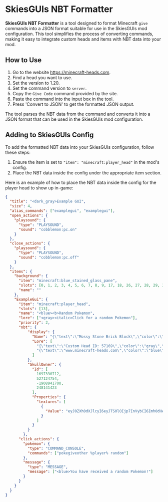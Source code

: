 # SkiesGUIs NBT Formatter

**SkiesGUIs NBT Formatter** is a tool designed to format Minecraft `give` commands into a JSON format suitable for use in the SkiesGUIs mod configuration. This tool simplifies the process of converting commands, making it easy to integrate custom heads and items with NBT data into your mod.

## How to Use

1. Go to the website https://minecraft-heads.com.
2. Find a head you want to use.
3. Set the version to 1.20.
4. Set the command version to `server`.
5. Copy the `Give Code` command provided by the site.
6. Paste the command into the input box in the tool.
7. Press 'Convert to JSON' to get the formatted JSON output.

The tool parses the NBT data from the command and converts it into a JSON format that can be used in the SkiesGUIs mod configuration.

## Adding to SkiesGUIs Config

To add the formatted NBT data into your SkiesGUIs configuration, follow these steps:

1. Ensure the item is set to `"item": "minecraft:player_head"` in the mod's config.
2. Place the NBT data inside the config under the appropriate item section.

Here is an example of how to place the NBT data inside the config for the player head to show up in-game:

```json
{
  "title": "<dark_gray>Example GUI",
  "size": 4,
  "alias_commands": ["examplegui", "examplegui"],
  "open_actions": {
    "playsound": {
      "type": "PLAYSOUND",
      "sound": "cobblemon:pc.on"
    }
  },
  "close_actions": {
    "playsound": {
      "type": "PLAYSOUND",
      "sound": "cobblemon:pc.off"
    }
  },
  "items": {
    "background": {
      "item": "minecraft:blue_stained_glass_pane",
      "slots": [0, 1, 2, 3, 4, 5, 6, 7, 8, 9, 17, 18, 26, 27, 28, 29, 30, 31, 32, 33, 34, 35],
      "name": ""
    },
    "ExampleGui": {
      "item": "minecraft:player_head",
      "slots": [13],
      "name": "<blue><b>Random Pokemon",
      "lore": ["<gray><italic>Click for a random Pokemon"],
      "priority": 2,
      "nbt": {
          "display": {
            "Name": "{\"text\":\"Mossy Stone Brick Block\",\"color\":\"gold\",\"underlined\":true,\"bold\":true,\"italic\":false}",
            "Lore": [
              "{\"text\":\"Custom Head ID: 57169\",\"color\":\"gray\",\"italic\":false}",
              "{\"text\":\"www.minecraft-heads.com\",\"color\":\"blue\",\"italic\":false}"
            ]
          },
          "SkullOwner": {
            "Id": [
              1697330712,
              527124754,
              -1908941700,
              248141423
            ],
            "Properties": {
              "textures": [
                {
                  "Value": "eyJ0ZXh0dXJlcyI6eyJTS0lOIjp7InVybCI6Imh0dHA6Ly90ZXh0dXJlcy5taW5lY3JhZnQubmV0L3RleHR1cmUvNzlhMjQxZmZmMzcyMDZlMGRiOTc2Yzc5MmFjMjMzOGIyY2MzOWVhYmFlODNjN2Q0NjczYTFiM2RiYzNmNDBlYiJ9fX0="
                }
              ]
            }
          }
        },
      "click_actions": {
        "pokemon": {
          "type": "COMMAND_CONSOLE",
          "commands": ["pokegiveother %player% random"]
        },
        "message": {
          "type": "MESSAGE",
          "message": ["<blue>You have received a random Pokemon!"]
        }
      }
    }
  }
}
